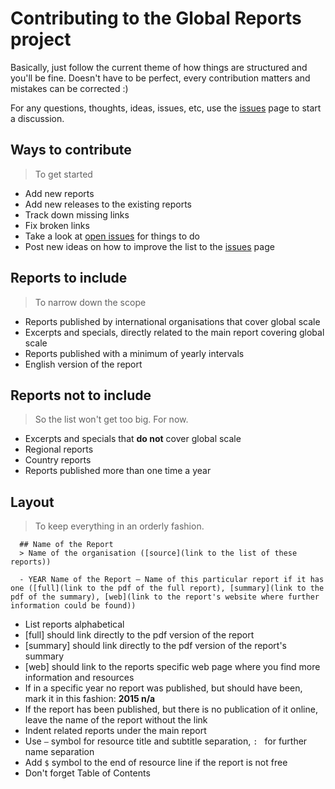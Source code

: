 # Contributing to the Global Reports project

Basically, just follow the current theme of how things are structured and you'll be fine. Doesn't have to be perfect, every contribution matters and mistakes can be corrected :)

For any questions, thoughts, ideas, issues, etc, use the [issues](https://github.com/andressoop/global-reports/issues) page to start a discussion.



## Ways to contribute
> To get started

- Add new reports
- Add new releases to the existing reports
- Track down missing links
- Fix broken links
- Take a look at [open issues](https://github.com/andressoop/global-reports/issues) for things to do
- Post new ideas on how to improve the list to the [issues](https://github.com/andressoop/global-reports/issues) page 



## Reports to include
> To narrow down the scope

- Reports published by international organisations that cover global scale
- Excerpts and specials, directly related to the main report covering global scale
- Reports published with a minimum of yearly intervals
- English version of the report



## Reports not to include
> So the list won't get too big. For now.

- Excerpts and specials that **do not** cover global scale
- Regional reports
- Country reports
- Reports published more than one time a year



## Layout
> To keep everything in an orderly fashion.

```
  ## Name of the Report
  > Name of the organisation ([source](link to the list of these reports))
  
  - YEAR Name of the Report – Name of this particular report if it has one ([full](link to the pdf of the full report), [summary](link to the pdf of the summary), [web](link to the report's website where further information could be found))
```

- List reports alphabetical
- [full] should link directly to the pdf version of the report
- [summary] should link directly to the pdf version of the report's summary
- [web] should link to the reports specific web page where you find more information and resources
- If in a specific year no report was published, but should have been, mark it in this fashion: **2015 n/a**
- If the report has been published, but there is no publication of it online, leave the name of the report without the link
- Indent related reports under the main report 
- Use ` – ` symbol for resource title and subtitle separation, `: ` for further name separation
- Add ` $ ` symbol to the end of resource line if the report is not free
- Don't forget Table of Contents
